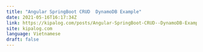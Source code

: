 ```yaml
---
title: "Angular SpringBoot CRUD  DynamoDB Example"
date: 2021-05-16T16:17:34Z
link: https://kipalog.com/posts/Angular-SpringBoot-CRUD--DynamoDB-Example?utm_medium=RSS&utm_source=news.12bit.vn
site: kipalog.com
language: Vietnamese
draft: false
---
```

